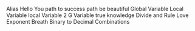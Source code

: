 Alias
Hello You
path to success
path be beautiful
Global Variable
Local Variable
local Variable 2
G Variable
true knowledge
Divide and Rule
Love Exponent Breath
Binary to Decimal
Combinations
